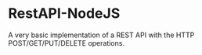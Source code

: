 # RestAPI-NodeJS

A very basic implementation of a REST API with the HTTP POST/GET/PUT/DELETE operations.
